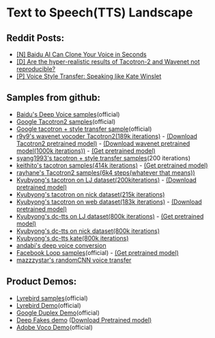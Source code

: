 # Text to Speech(TTS) Landscape

## Reddit Posts:

- [[N] Baidu AI Can Clone Your Voice in Seconds](https://www.reddit.com/r/MachineLearning/comments/7zb2jm/n_baidu_ai_can_clone_your_voice_in_seconds/)
- [[D] Are the hyper-realistic results of Tacotron-2 and Wavenet not reproducible?](https://www.reddit.com/r/MachineLearning/comments/845uji/d_are_the_hyperrealistic_results_of_tacotron2_and/) 
- [[P] Voice Style Transfer: Speaking like Kate Winslet](https://www.reddit.com/r/MachineLearning/comments/7a0wcv/p_voice_style_transfer_speaking_like_kate_winslet/)

## Samples from github:

- [Baidu's Deep Voice samples](https://audiodemos.github.io)(official)
- [Google Tacotron2 samples](https://google.github.io/tacotron/publications/tacotron2/index.html)(official)
- [Google tacotron + style transfer sample](https://google.github.io/tacotron/publications/end_to_end_prosody_transfer/)(official)
- [r9y9's wavenet vocoder Tacotron2(189k iterations)](https://r9y9.github.io/wavenet_vocoder/) - [(Download Tacotron2 pretrained model)](https://www.dropbox.com/s/vx7y4qqs732sqgg/pretrained.tar.gz?dl=0) - [(Download wavenet pretrained model(1000k iterations))](https://www.dropbox.com/s/zdbfprugbagfp2w/20180510_mixture_lj_checkpoint_step000320000_ema.pth?dl=0) - [(Get pretrained model)](https://github.com/r9y9/wavenet_vocoder#pre-trained-models)
- [syang1993's tacotron + style transfer samples](https://syang1993.github.io/gst-tacotron/)(200 iterations)
- [keithito's tacotron samples(414k iterations)](https://keithito.github.io/audio-samples/) - [(Get pretrained model)](https://github.com/keithito/tacotron#using-a-pre-trained-model)
- [rayhane's Tacotron2 samples(6k4 steps(whatever that means))](https://rayhane-mamah.github.io/Tacotron-2_audio_samples/)
- [Kyubyong's tacotron on LJ dataset(200kiterations)](https://soundcloud.com/kyubyong-park/sets/tacotron_lj_200k) - [(Download pretrained model)](https://www.dropbox.com/s/8kxa3xh2vfna3s9/LJ_logdir.zip?dl=0)
- [Kyubyong's tacotron on nick dataset(215k iterations)](https://soundcloud.com/kyubyong-park/sets/tacotron_nick_215k)
- [Kyubyong's tacotron on web dataset(183k iterations)](https://soundcloud.com/kyubyong-park/sets/tacotron_web_183k) - [(Download pretrained model)](https://www.dropbox.com/s/g7m6xhd350ozkz7/WEB_logdir.zip?dl=0)
- [Kyubyong's dc-tts on LJ dataset(800k iterations)](https://soundcloud.com/kyubyong-park/sets/dc_tts_lj_800k) - [(Get pretrained model)](https://github.com/Kyubyong/dc_tts#pretrained-model-for-lj)
- [Kyubyong's dc-tts on nick dataset(800k iterations)](https://soundcloud.com/kyubyong-park/sets/dc_tts_nick_800k)
- [Kyubyong's dc-tts kate(800k iterations)](https://soundcloud.com/kyubyong-park/sets/dc_tts_kate_800k)
- [andabi's deep voice conversion](https://soundcloud.com/andabi/sets/voice-style-transfer-to-kate-winslet-with-deep-neural-networks)
- [Facebook Loop samples](https://ytaigman.github.io/loop/)(official) - [(Get pretrained model)](https://github.com/facebookresearch/loop#pretrained-models)
- [mazzzystar's randomCNN voice transfer](https://soundcloud.com/mazzzystar/sets/speech-conversion-sample)

## Product Demos:

- [Lyrebird samples](https://lyrebird.ai/g/vWI8bJTl)(official)
- [Lyrebird Demo](https://youtu.be/YfU_sWHT8mo)(official)
- [Google Duplex Demo](https://www.youtube.com/watch?v=D5VN56jQMWM&t=66s)(official)
- [Deep Fakes demo](https://www.youtube.com/watch?v=VXZlq70jHvw) [(Download Pretrained model)](https://anonfile.com/p7w3m0d5be/face-swap.zip)
- [Adobe Voco Demo](https://youtu.be/I3l4XLZ59iw)(official)
